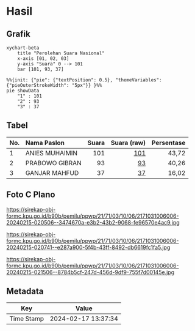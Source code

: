 # Hasil

## Grafik

```mermaid
xychart-beta
    title "Perolehan Suara Nasional"
    x-axis [01, 02, 03]
    y-axis "Suara" 0 --> 101
    bar [101, 93, 37]
```

```mermaid
%%{init: {"pie": {"textPosition": 0.5}, "themeVariables": {"pieOuterStrokeWidth": "5px"}} }%%
pie showData
    "1" : 101
    "2" : 93
    "3" : 37
```

## Tabel

| No. | Nama Paslon    | Suara | Suara (raw) | Persentase |
|:--- |:-------------- | -----:| -----------:| ----------:|
| 1   | ANIES MUHAIMIN | 101   | [101][p-1]  | 43,72      |
| 2   | PRABOWO GIBRAN | 93    | [93][p-2]   | 40,26      |
| 3   | GANJAR MAHFUD  | 37    | [37][p-3]   | 16,02      |


[p-1]: https://github.com/gigit-pemilu/pemilu-2024/blob/main/pilpres/hitung-suara/sub/21-kepulauan-riau/sub/71-kota-batam/sub/03-sekupang/sub/1006-tiban-baru/sub/006-tps/sub/paslon-1.txt
[p-2]: https://github.com/gigit-pemilu/pemilu-2024/blob/main/pilpres/hitung-suara/sub/21-kepulauan-riau/sub/71-kota-batam/sub/03-sekupang/sub/1006-tiban-baru/sub/006-tps/sub/paslon-2.txt
[p-3]: https://github.com/gigit-pemilu/pemilu-2024/blob/main/pilpres/hitung-suara/sub/21-kepulauan-riau/sub/71-kota-batam/sub/03-sekupang/sub/1006-tiban-baru/sub/006-tps/sub/paslon-3.txt

## Foto C Plano

https://sirekap-obj-formc.kpu.go.id/b90b/pemilu/ppwp/21/71/03/10/06/2171031006006-20240215-020506--3474670a-e3b2-43b2-9068-fe96570e4ac9.jpg

https://sirekap-obj-formc.kpu.go.id/b90b/pemilu/ppwp/21/71/03/10/06/2171031006006-20240215-020741--e287a900-5f4b-43ff-8492-db6619fc1fa5.jpg

https://sirekap-obj-formc.kpu.go.id/b90b/pemilu/ppwp/21/71/03/10/06/2171031006006-20240215-021506--8784b5cf-247d-456d-9df9-755f7d00145e.jpg


## Metadata

| Key        | Value               |
| ---------- | ------------------- |
| Time Stamp | 2024-02-17 13:37:34 |




